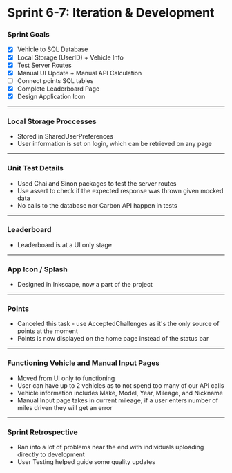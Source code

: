 # Sprint 6-7: Iteration & Development

### Sprint Goals
- [x] Vehicle to SQL Database
- [x] Local Storage (UserID) + Vehicle Info
- [x] Test Server Routes
- [x] Manual UI Update + Manual API Calculation 
- [ ] Connect points SQL tables
- [x] Complete Leaderboard Page
- [x] Design Application Icon

---
### Local Storage Proccesses
* Stored in SharedUserPreferences
* User information is set on login, which can be retrieved on any page 

---
### Unit Test Details
* Used Chai and Sinon packages to test the server routes
* Use assert to check if the expected response was thrown given mocked data
* No calls to the database nor Carbon API happen in tests
  
---
### Leaderboard
* Leaderboard is at a UI only stage
  
---
### App Icon / Splash
* Designed in Inkscape, now a part of the project

---
### Points
* Canceled this task - use AcceptedChallenges as it's the only source of points at the moment
* Points is now displayed on the home page instead of the status bar

---
### Functioning Vehicle and Manual Input Pages
* Moved from UI only to functioning
* User can have up to 2 vehicles as to not spend too many of our API calls
* Vehicle information includes Make, Model, Year, Mileage, and Nickname
* Manual Input page takes in current mileage, if a user enters number of miles driven they will get an error

---
### Sprint Retrospective
* Ran into a lot of problems near the end with individuals uploading directly to development
* User Testing helped guide some quality updates

